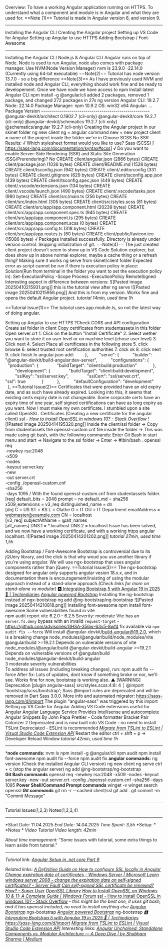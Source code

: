 Overview: To have a working Angular application running on HTTPS. To understand what a component and module is in Angular and what they are used for.
==Note (1)==
	Tutorial is made in Angular version 8, and version 9.

---

Installing the Angular CLI
Creating the Angular project
Setting up VS Code for Angular
Setting up Angular to use HTTPS
Adding Bootstrap / Font-Awesome

---

Installing the Angular CLI
	Node.js & Angular CLI
		Angular runs on top of Node.
		Node is used to run Angular, node also comes with package manager.
		Use NVM(Node Version Manager)
			nvm ls
				 23.9.0
				-22.14.0 (Currently using 64-bit executable)
		==Note(2)==
			Tutorial has node version 13.7.0 - so a big difference
		==Note(3)==
			As I have previously used NVM and installed node and Angular CLI, everything should work fine and be ready to developement.
		Once we have node we have access to npm
		Install latest Angular CLI
			npm install -g @angular/cli
				added 2 packages, removed 1 package, and changed 272 packages in 27s
			ng version
				Angular CLI: 19.2.7
				Node: 22.14.0
				Package Manager: npm 10.9.2
				OS: win32 x64
				Angular:
				...			
				Package                      Version
				------------------------------------------------------
				@angular-devkit/architect    0.1902.7 (cli-only)
				@angular-devkit/core         19.2.7 (cli-only)
				@angular-devkit/schematics   19.2.7 (cli-only)
				@schematics/angular          19.2.7 (cli-only)
Creating the Angular project
	In our skinet folder
		ng new client
			ng = angular command
			new = new project
			client = name of the project inside the folder we're in
		Choose SCSS
		No SSR
		Results:
			√ Which stylesheet format would you like to use? Sass (SCSS) [ https://sass-lang.com/documentation/syntax#scss]
			√ Do you want to enable Server-Side Rendering (SSR) and Static Site Generation (SSG/Prerendering)? No
			CREATE client/angular.json (2866 bytes)
			CREATE client/package.json (1036 bytes)
			CREATE client/README.md (1528 bytes)
			CREATE client/tsconfig.json (942 bytes)
			CREATE client/.editorconfig (331 bytes)
			CREATE client/.gitignore (629 bytes)
			CREATE client/tsconfig.app.json (439 bytes)
			CREATE client/tsconfig.spec.json (449 bytes)
			CREATE client/.vscode/extensions.json (134 bytes)
			CREATE client/.vscode/launch.json (490 bytes)
			CREATE client/.vscode/tasks.json (980 bytes)
			CREATE client/src/main.ts (256 bytes)
			CREATE client/src/index.html (305 bytes)
			CREATE client/src/styles.scss (81 bytes)
			CREATE client/src/app/app.component.html (20239 bytes)
			CREATE client/src/app/app.component.spec.ts (945 bytes)
			CREATE client/src/app/app.component.ts (295 bytes)
			CREATE client/src/app/app.component.scss (0 bytes)
			CREATE client/src/app/app.config.ts (318 bytes)
			CREATE client/src/app/app.routes.ts (80 bytes)
			CREATE client/public/favicon.ico (15086 bytes)
			√ Packages installed successfully.
			Directory is already under version control. Skipping initialization of git.
		==Note(4)==
			The just created client project doesn't seem to show up in VS Code Solution explorer, but does show up in above normal explorer, maybe a cache thing or a refresh thing?
		Making sure it works
			ng serve from skinet/client folder
				Expected error as script cannot be run if there is execution policy in place:
					Solution(Run from terminal in the folder you want to set the execution policy in):
						 Set-ExecutionPolicy -Scope Process -ExecutionPolicy RemoteSigned 
				Interesting aspect in difference between versions:
					![[Pasted image 20250410215931.png]] this is the tutorial view after ng serve
					![[Pasted image 20250410215956.png]]
					And this is from my version.
	Works fine and opens the default Angular project.
*tutorial 14min, used time 1h* 

==Tutorial Issue(1)==
	The tutorial uses app.module.ts, so not the latest way of doing angular.

Setting up Angular to use HTTPS
	?Check CORS and API configuration
	Create ssl folder in client
		Copy certificates from studentassets in this folder
		Open server.crt
			1. Click on the button "Install Certificate"
			2. Select wether you want to store it on user level or on machine level (chose user level)
			3. Click next
			4. Select Place all certificates in the following store
			5. click browse
			6. select trusted root certification authorities
			7. click ok
			8. click next
			9. click finish
	In angular.json add:
	        },
	        "serve": {
	          "builder": "@angular-devkit/build-angular:dev-server",
	          "configurations": {
	            "production": {
	              "buildTarget": "client:build:production"
	            },
	            "development": {
	              "buildTarget": "client:build:development",
	              "sslKey": "ssl/server.key",
	              "sslCert": "ssl/server.crt",
	              "ssl": true
	            }
	          },
	          "defaultConfiguration": "development"
	        },
	==Tutorial Issue(2)==
		Certificates that were provided have an old expiry date, and as such have already expired. Looking into this, it seems that existing certs expiry date is not changeable. Some corporate certs have an expiry time of one year, self signed certifications can have as long expiry as you want. Now I must make my own certificate. I stumbled upon a site called OpenSSL. 
	Certificates (Creating a new certificate for the angular client)
		*[ssl - How to install OpenSSL in windows 10? - Stack Overflow](https://stackoverflow.com/questions/50625283/how-to-install-openssl-in-windows-10)*
		![[Pasted image 20250414195320.png]]
		Inside the client/ssl folder ->
		Copy from studentassets the openssl-custom.cnf file inside the folder ->
		This was made using git bash, with the following commands:
			Enter Git Bash in start menu and start ->
			Navigate to the ssl folder ->
			Enter ->
			#!bin/bash
			.
			openssl req \
			    -newkey rsa:2048 \
			    -x509 \
			    -nodes \
			    -keyout server.key \
			    -new \
			    -out server.crt \
			    -config ./openssl-custom.cnf \
			    -sha256 \
			    -days 1095
			    /
			With the found openssl-custom.cnf from studentassets folder.
				[req]
				default_bits = 2048
				prompt = no
				default_md = sha256
				x509_extensions = v3_req
				distinguished_name = dn				
				[dn]
				C = US
				ST = KS
				L = Olathe
				O = IT
				OU = IT Department
				emailAddress = webmaster@example.com
				CN = localhost				
				[v3_req]
				subjectAltName = @alt_names				
				[alt_names]
				DNS.1 = *.localhost
				DNS.2 = localhost
		Issue has been solved, and we now have a working certificate, and with a working https angular localhost.
			![[Pasted image 20250414201202.png]]
*tutorial 27min, used time 1,5h* 

Adding Bootstrap / Font-Awesome
	Bootstrap is controversial due to its jQUery library, and the click is that why woud you use another library if you're using angular. We will use ngx-bootstrap that uses angular components rather than jQuery.
	==Tutorial Issue(3)==
		The ngx-bootstrap designed for angular only supports angular vesion 18.x.x, and in documentation there is encouragement/insisting of using the modular approach instead of a stand-alone approach.*(Check links for more on stand-alone vs modular)*
	[🅰️ Integrating Bootstrap 5 with Angular 19 in 2025 🚀 | Techiediaries](https://www.techiediaries.com/angular-bootstrap/)
	*[Angular powered Bootstrap](https://ng-bootstrap.github.io/#/home)*
	Installing the ng-bootstrap instead of ngx-bootstrap
		ng add @ng-bootstrap/ng-bootstrap
			![[Pasted image 20250414210818.png]]
	Installing font-awesome
		npm install font-awesome
	Some vulnerabilities found in vite		
		 npm audit report
			vite  6.2.0 - 6.2.5
			Severity: moderate
			Vite has an `server.fs.deny` bypass with an invalid `request-target` - https://github.com/advisories/GHSA-356w-63v5-8wf4
			fix available via `npm audit fix --force`
			Will install @angular-devkit/build-angular@19.2.0, which is a breaking change
			node_modules/@angular/build/node_modules/vite
			  @angular/build  >=19.2.1
			  Depends on vulnerable versions of vite
			  node_modules/@angular/build
			    @angular-devkit/build-angular  >=19.2.1
			    Depends on vulnerable versions of @angular/build
			    node_modules/@angular-devkit/build-angular			
			3 moderate severity vulnerabilities			
			To address all issues (including breaking changes), run:
			  npm audit fix --force
		After fix:
			Lots of updates, dont know if something broke or nor, we'll see.
			Works fine for now, bootstrap is working also.
				▲ [WARNING] Deprecation [plugin angular-sass]
			    src/styles.scss:4:8:
			      4 │ @import 'bootstrap/scss/bootstrap'; 
				  Sass @import rules are deprecated and will be removed in Dart Sass 3.0.0.
				  More info and automated migrator: https://sass-lang.com/d/import
				  The plugin "angular-sass" was triggered by this import
Setting up VS Code for Angular
	Adding VS Code extensions useful for Angular
		Angular Language Service
			Provides Intellisense and autocomplete
		Angular Snippets
			By John Papa
		Prettier - Code formatter
		Bracket Pair Colorizer 2
			Depreciated and is now built into VS Code - no need to install
		TSLint
			Depreciated - ESLint is recommended
			*[Migrate from TSLint to ESLint | Visual Studio Code Extension API](https://code.visualstudio.com/api/advanced-topics/tslint-eslint-migration)*
	Restart the editor
		ctrl + shft + p
			-> Developer Reload Window
*tutorial 42min, used time 1h* 


---

***node commands:**
	nvm ls
	npm install -g @angular/cli
	npm audit
	npm install font-awesome
	 npm audit fix --force
	 npm audit fix
**angular commands:**
	ng version (Check the installed Angular CLI version)
	ng new client
	ng serve
	ctrl + c (stop the angular server)
	ng add @ng-bootstrap/ng-bootstrap	
**Git Bash commands**
	 openssl req     -newkey rsa:2048     -x509     -nodes     -keyout server.key     -new     -out server.crt     -config ./openssl-custom.cnf     -sha256     -days 1095
**Power Shell/Command Prompt commands**
	winget -v
	winget search openssl
***Git commands***
	git rm -r --cached client/ssl
	git add .
	git commit -m "Commit Message"

---

Tutorial Issues(1,2,3)
Notes(1,2,3,4)

---
*Start Date: 11.04.2025
*End Date: 14.04.2025*
*Time Spent: 3,5h*
	*Setup: *
	*Notes *
	*Video*
*Tutorial Video length: 42min*

*About time management:* 
"Some issues with tutorial, some extra things to learn aside from tutorial."

---
*Tutorial link:*
*[Angular Setup in .net core Part 9](https://www.youtube.com/watch?v=mtJbDAedzDI&list=PLaR3RrvBxlc3c8NAtlAXRwx43ZdH8eBrQ&index=10)*

*Related links:*
*[A Definitive Guide on How to configure SSL locally in Angular](https://www.angularjswiki.com/angular/how-to-configure-ssl-locally-in-angular/)*
*[Change expiration date of certificates - Windows Server | Microsoft Learn](https://learn.microsoft.com/en-us/troubleshoot/windows-server/certificates-and-public-key-infrastructure-pki/change-certificates-expiration-date)*
*[windows server 2008 - change the expiration date on self-signed certificates? - Server Fault](https://serverfault.com/questions/5129/change-the-expiration-date-on-self-signed-certificates)*
*[Can self-signed SSL certificate be renewed? How? - Super User](https://superuser.com/questions/622434/can-self-signed-ssl-certificate-be-renewed-how)*
*[OpenSSL Library](https://openssl-library.org/)*
*[How to Install OpenSSL on Windows 10 & 11: A Complete Guide | Windows Forum](https://windowsforum.com/threads/how-to-install-openssl-on-windows-10-11-a-complete-guide.351961/)*
[ssl - How to install OpenSSL in windows 10? - Stack Overflow](https://stackoverflow.com/questions/50625283/how-to-install-openssl-in-windows-10)
	*- this might be the best one, it uses git bash, and it has openssl included, no need to install anything else*
*[Angular Bootstrap](https://valor-software.com/ngx-bootstrap/documentation#getting-started)*
	ngx-bootstrap
*[Angular powered Bootstrap](https://ng-bootstrap.github.io/#/home)*
	ng-bootstrap
*[🅰️ Integrating Bootstrap 5 with Angular 19 in 2025 🚀 | Techiediaries](https://www.techiediaries.com/angular-bootstrap/)*
*https://sass-lang.com/d/import*
*[Migrate from TSLint to ESLint | Visual Studio Code Extension API](https://code.visualstudio.com/api/advanced-topics/tslint-eslint-migration)*
*Interesting links:*
*[Angular Unchained: Standalone Components vs. Modular Architecture — A Deep Dive | by Shubham Sharma | Medium](https://medium.com/@shubh9911am/angular-unchained-standalone-components-vs-modular-architecture-a-deep-dive-d1da47e05aa0)*